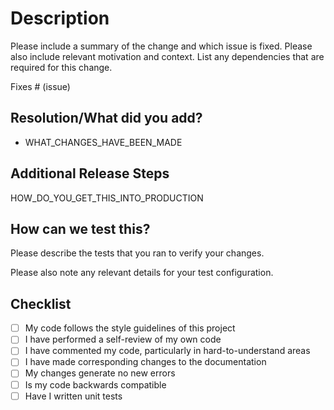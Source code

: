 # Description

Please include a summary of the change and which issue is fixed. Please also include relevant motivation and context. List any dependencies that are required for this change.

Fixes # (issue)

## Resolution/What did you add?

- WHAT_CHANGES_HAVE_BEEN_MADE

## Additional Release Steps

HOW_DO_YOU_GET_THIS_INTO_PRODUCTION

## How can we test this?

Please describe the tests that you ran to verify your changes.

Please also note any relevant details for your test configuration.

## Checklist

- [ ] My code follows the style guidelines of this project
- [ ] I have performed a self-review of my own code
- [ ] I have commented my code, particularly in hard-to-understand areas
- [ ] I have made corresponding changes to the documentation
- [ ] My changes generate no new errors
- [ ] Is my code backwards compatible
- [ ] Have I written unit tests
